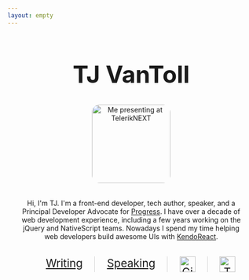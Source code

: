 ```yaml
---
layout: empty
---
```


<style>
  body {
    border: none;
  }
  .container {
    max-width: 800px;
    margin: 20px auto 0;
    text-align: center;
    padding: 0 1rem;
  }
  h1 {
    font-size: 3rem;
  }
  .profile-image {
    border-radius: 10%;
    height: 10rem;
  }
  p {
    max-width: 600px;
    text-align: center;
    margin: 1rem auto 2rem;
  }
  ul {
    display: flex;
    justify-content: center;
    font-size: 1.4rem;
    margin: 0 auto 1.5rem;
    max-width: 600px;
  }
  li {
    list-style: none;
    flex-grow: 1;
    border-right: 1px solid lightgray;
  }
  li:last-child {
    border: none;
  }
  .divider {
    color: lightgray;
  }
  .svg-image {
    height: 2rem;
    width: 2rem;
    vertical-align: middle;
  }
  @media (max-width: 600px) {
    html { font-size: 16px; }
  }
</style>

<div class="container">
  <h1>TJ VanToll</h1>

  <img class="profile-image"
    src="/images/me/headshot-big.jpg"
    alt="Me presenting at TelerikNEXT">

  <p>
    Hi, I'm TJ. I'm a front-end developer, tech author, speaker, and a
    Principal Developer Advocate for <a href="https://www.progress.com">Progress</a>.
    I have over a decade of web development experience, including a few years working
    on the jQuery and NativeScript teams. Nowadays I spend my time
    helping web developers build awesome UIs with
    <a href="https://www.telerik.com/kendo-react-ui/">KendoReact</a>.
  </p>

  <ul>
    <li>
      <a href="/writing/">Writing</a>
    </li>
    <li>
      <a href="/speaking/">Speaking</a>
    </li>
    <li>
      <a href="https://github.com/tjvantoll">
        <img class="svg-image" src="/images/icons/github.svg" alt="GitHub" height="40" width="40">
      </a>
    </li>
    <li>
      <a href="https://twitter.com/tjvantoll">
        <img class="svg-image" src="/images/icons/twitter.svg" alt="Twitter" height="40" width="40">
      </a>
    </li>
  </ul>
</div>